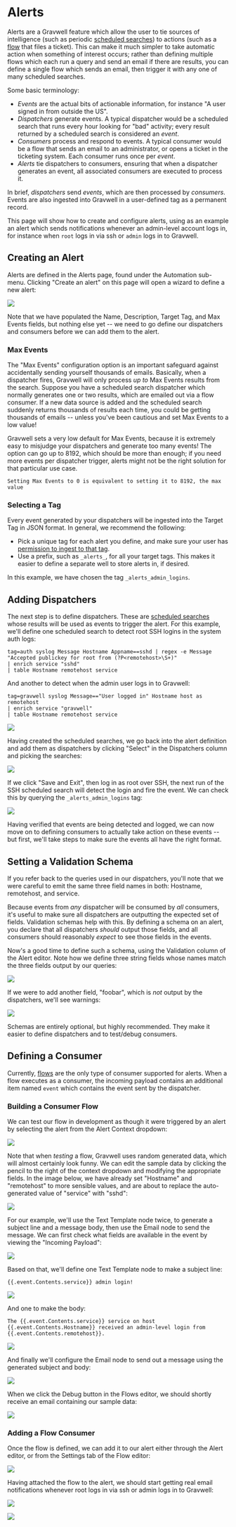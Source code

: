 # Alerts

Alerts are a Gravwell feature which allow the user to tie sources of intelligence (such as periodic [scheduled searches](/scripting/scheduledsearch)) to actions (such as a [flow](/flows/flows) that files a ticket). This can make it much simpler to take automatic action when something of interest occurs; rather than defining multiple flows which each run a query and send an email if there are results, you can define a single flow which sends an email, then trigger it with any one of many scheduled searches.

Some basic terminology:

* *Events* are the actual bits of actionable information, for instance "A user signed in from outside the US".
* *Dispatchers* generate events. A typical dispatcher would be a scheduled search that runs every hour looking for "bad" activity; every result returned by a scheduled search is considered an *event*.
* *Consumers* process and respond to events. A typical consumer would be a flow that sends an email to an administrator, or opens a ticket in the ticketing system. Each consumer runs once per *event*.
* *Alerts* tie dispatchers to consumers, ensuring that when a dispatcher generates an event, all associated consumers are executed to process it.

In brief, _dispatchers_ send _events_, which are then processed by _consumers_. Events are also ingested into Gravwell in a user-defined tag as a permanent record.

This page will show how to create and configure alerts, using as an example an alert which sends notifications whenever an admin-level account logs in, for instance when `root` logs in via ssh or `admin` logs in to Gravwell.

## Creating an Alert

Alerts are defined in the Alerts page, found under the Automation sub-menu. Clicking "Create an alert" on this page will open a wizard to define a new alert:

![](newalert.png)

Note that we have populated the Name, Description, Target Tag, and Max Events fields, but nothing else yet -- we need to go define our dispatchers and consumers before we can add them to the alert.

### Max Events

The "Max Events" configuration option is an important safeguard against accidentally sending yourself thousands of emails. Basically, when a dispatcher fires, Gravwell will only process *up to* Max Events results from the search. Suppose you have a scheduled search dispatcher which normally generates one or two results, which are emailed out via a flow consumer. If a new data source is added and the scheduled search suddenly returns thousands of results each time, you could be getting thousands of emails -- unless you've been cautious and set Max Events to a low value!

Gravwell sets a very low default for Max Events, because it is extremely easy to misjudge your dispatchers and generate too many events! The option can go up to 8192, which should be more than enough; if you need more events per dispatcher trigger, alerts might not be the right solution for that particular use case.

```{note}
Setting Max Events to 0 is equivalent to setting it to 8192, the max value
```

### Selecting a Tag

Every event generated by your dispatchers will be ingested into the Target Tag in JSON format. In general, we recommend the following:

* Pick a unique tag for each alert you define, and make sure your user has [permission to ingest to that tag](/cbac/cbac).
* Use a prefix, such as `_alerts_`, for all your target tags. This makes it easier to define a separate well to store alerts in, if desired.

In this example, we have chosen the tag `_alerts_admin_logins`.

## Adding Dispatchers

The next step is to define dispatchers. These are [scheduled searches](/scripting/scheduledsearch) whose results will be used as events to trigger the alert. For this example, we'll define one scheduled search to detect root SSH logins in the system auth logs:

```
tag=auth syslog Message Hostname Appname==sshd | regex -e Message "Accepted publickey for root from (?P<remotehost>\S+)"
| enrich service "sshd"
| table Hostname remotehost service
```

And another to detect when the admin user logs in to Gravwell:

```
tag=gravwell syslog Message=="User logged in" Hostname host as remotehost 
| enrich service "gravwell"
| table Hostname remotehost service
```

![](dispatchers.png)

Having created the scheduled searches, we go back into the alert definition and add them as dispatchers by clicking "Select" in the Dispatchers column and picking the searches:

![](add-dispatchers.png)

If we click "Save and Exit", then log in as root over SSH, the next run of the SSH scheduled search will detect the login and fire the event. We can check this by querying the `_alerts_admin_logins` tag:

![](event-query.png)

Having verified that events are being detected and logged, we can now move on to defining consumers to actually take action on these events -- but first, we'll take steps to make sure the events all have the right format.

## Setting a Validation Schema

If you refer back to the queries used in our dispatchers, you'll note that we were careful to emit the same three field names in both: Hostname, remotehost, and service.

Because events from *any* dispatcher will be consumed by *all* consumers, it's useful to make sure all dispatchers are outputting the expected set of fields. Validation schemas help with this. By defining a schema on an alert, you declare that all dispatchers *should* output those fields, and all consumers should reasonably *expect* to see those fields in the events.

Now's a good time to define such a schema, using the Validation column of the Alert editor. Note how we define three string fields whose names match the three fields output by our queries:

![](schema.png)

If we were to add another field, "foobar", which is *not* output by the dispatchers, we'll see warnings:

![](schema-warning.png)

Schemas are entirely optional, but highly recommended. They make it easier to define dispatchers and to test/debug consumers.

## Defining a Consumer

Currently, [flows](/flows/flows) are the only type of consumer supported for alerts. When a flow executes as a consumer, the incoming payload contains an additional item named `event` which contains the event sent by the dispatcher. 

### Building a Consumer Flow

We can test our flow in development as though it were triggered by an alert by selecting the alert from the Alert Context dropdown:

![](flow-context-menu.png)

Note that when *testing* a flow, Gravwell uses random generated data, which will almost certainly look funny. We can edit the sample data by clicking the pencil to the right of the context dropdown and modifying the appropriate fields. In the image below, we have already set "Hostname" and "remotehost" to more sensible values, and are about to replace the auto-generated value of "service" with "sshd":

![](debug-context.png)

For our example, we'll use the Text Template node twice, to generate a subject line and a message body, then use the Email node to send the message. We can first check what fields are available in the event by viewing the "Incoming Payload":

![](incoming-payload.png)

Based on that, we'll define one Text Template node to make a subject line:

```
{{.event.Contents.service}} admin login!
```

![](subject-template.png)

And one to make the body:

```
The {{.event.Contents.service}} service on host {{.event.Contents.Hostname}} received an admin-level login from {{.event.Contents.remotehost}}.
```

![](body-template.png)

And finally we'll configure the Email node to send out a message using the generated subject and body:

![](email.png)

When we click the Debug button in the Flows editor, we should shortly receive an email containing our sample data:

![](debug-email.png)

### Adding a Flow Consumer

Once the flow is defined, we can add it to our alert either through the Alert editor, or from the Settings tab of the Flow editor:

![](flow-consumer.png)

Having attached the flow to the alert, we should start getting real email notifications whenever root logs in via ssh or admin logs in to Gravwell:

![](ssh-email.png)

![](gravwell-email.png)


